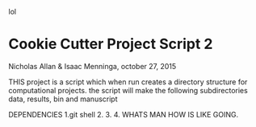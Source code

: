  lol 
# Cookie Cutter Project Script 2

Nicholas Allan & Isaac Menninga, october 27, 2015 


THIS project is a script which when run creates a directory structure for computational projects.
 	the script will make the following subdirectories data, results, bin and manuscript

DEPENDENCIES 
1.git shell
2.
3.
4. WHATS MAN HOW IS LIKE GOING. 
